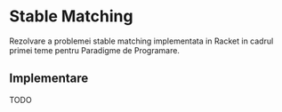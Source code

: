 # Stable Matching

Rezolvare a problemei stable matching implementata in Racket in cadrul primei teme pentru Paradigme de Programare.

## Implementare

TODO
